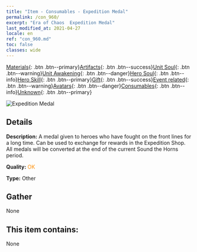 ```yaml
---
title: "Item - Consumables - Expedition Medal"
permalink: /con_960/
excerpt: "Era of Chaos  Expedition Medal"
last_modified_at: 2021-04-27
locale: en
ref: "con_960.md"
toc: false
classes: wide
---
```

 [Materials](/Items/){: .btn .btn--primary}[Artifacts](/Items/Artifacts/){: .btn .btn--success}[Unit Soul](/Items/UnitSoul/){: .btn .btn--warning}[Unit Awakening](/Items/UnitAwakening/){: .btn .btn--danger}[Hero Soul](/Items/HeroSoul/){: .btn .btn--info}[Hero Skill](/Items/HeroSkill/){: .btn .btn--primary}[Gift](/Items/Gift/){: .btn .btn--success}[Event related](/Items/Events/){: .btn .btn--warning}[Avatars](/Items/Avatars/){: .btn .btn--danger}[Consumables](/Items/Consumables/){: .btn .btn--info}[Unknown](/Items/Unknown/){: .btn .btn--primary}

 ![Expedition Medal](/images/t/i_40055.png)

## Details
 **Description:** A medal given to heroes who have fought on the front lines for a long time. Can be used to exchange for rewards in the Expedition Shop. All medals will be converted at the end of the current Sound the Horns period.

 **Quality:** <span style="color: #FF8C00">OK</span>

 **Type:** Other

## Gather

  None

## This item contains:

  None


